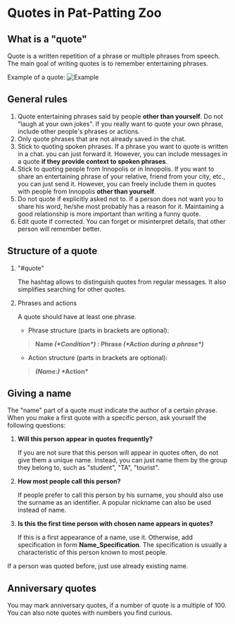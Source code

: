 # Quotes in Pat-Patting Zoo

## What is a "quote"

Quote is a written repetition of a phrase or multiple phrases from speech. 
The main goal of writing quotes is to remember entertaining phrases.

Example of a quote:
![Example](/quote_instruction/assets/quote_example.png)

## General rules

1. Quote entertaining phrases said by people **other than yourself**. 
   Do not "laugh at your own jokes".
   If you really want to quote your own phrase, include other people's phrases or actions.
2. Only quote phrases that are not already saved in the chat.
3. Stick to quoting spoken phrases.
   If a phrase you want to quote is written in a chat. you can just forward it.
   However, you can include messages in a quote **if they provide context to spoken phrases**.
4. Stick to quoting people from Innopolis or in Innopolis. 
   If you want to share an entertaining phrase of your relative, friend from your city, etc., you can just send it.
   However, you can freely include them in quotes with people from Innopolis **other than yourself**.
5. Do not quote if explicitly asked not to.
   If a person does not want you to share his word, he/she most probably has a reason for it.
   Maintaining a good relationship is more important than writing a funny quote.
6. Edit quote if corrected. 
   You can forget or misinterpret details, that other person will remember better.

## Structure of a quote

1. "#quote"
    
    The hashtag allows to distinguish quotes from regular messages. 
    It also simplifies searching for other quotes.
2. Phrases and actions

    A quote should have at least one phrase.

    * Phrase structure (parts in brackets are optional):
   >__Name *(\*Condition\*)* : Phrase *(\*Action during a phrase\*)*__
    * Action structure (parts in brackets are optional):
   >__*(Name:)* \*Action\*__

## Giving a name

The "name" part of a quote must indicate the author of a certain phrase.
When you make a first quote with a specific person, ask yourself the following questions:

1. **Will this person appear in quotes frequently?**
   
   If you are not sure that this person will appear in quotes often, do not give them a unique name.
   Instead, you can just name them by the group they belong to, such as "student", "TA", "tourist".
2. **How most people call this person?**
   
   If people prefer to call this person by his surname, you should also use the surname as an identifier.
   A popular nickname can also be used instead of name.
3. **Is this the first time person with chosen name appears in quotes?**
   
   If this is a first appearance of a name, use it.
   Otherwise, add specification in form **Name_Specification**. 
   The specification is usually a characteristic of this person known to most people.

If a person was quoted before, just use already existing name.

## Anniversary quotes

You may mark anniversary quotes, if a number of quote is a multiple of 100. 
You can also note quotes with numbers you find curious.